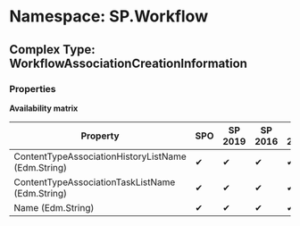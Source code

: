 # Namespace: SP.Workflow

## Complex Type: WorkflowAssociationCreationInformation

### Properties

**Availability matrix**

Property | SPO | SP 2019 | SP 2016 | SP 2013
----------|-----|---------|---------|--------
ContentTypeAssociationHistoryListName (Edm.String) | ✔ | ✔ | ✔ | ✔
ContentTypeAssociationTaskListName (Edm.String) | ✔ | ✔ | ✔ | ✔
Name (Edm.String) | ✔ | ✔ | ✔ | ✔
